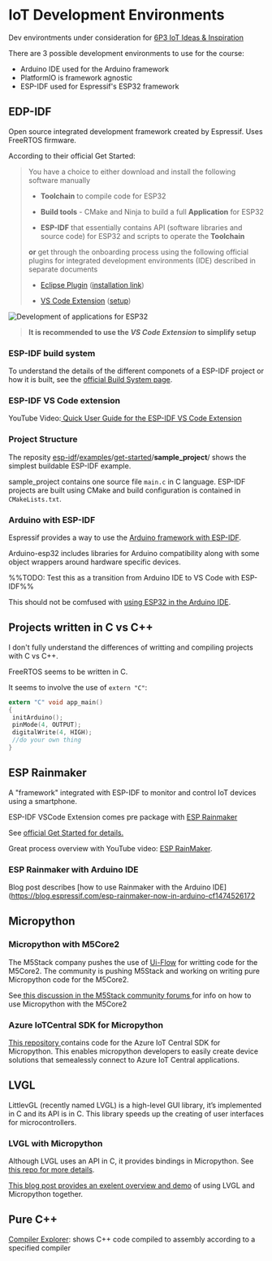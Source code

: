 # IoT Development Environments

Dev environtments under consideration for [6P3 IoT Ideas & Inspiration](6P3%20IoT%20Ideas%20&%20Inspiration.md)

There are 3 possible development environments to use for the course:

- Arduino IDE used for the Arduino framework
- PlatformIO is framework agnostic
- ESP-IDF used for Espressif's ESP32 framework

## EDP-IDF

Open source integrated development framework created by Espressif.
Uses FreeRTOS firmware.

According to their official Get Started:

> You have a choice to either download and install the following software manually
>
> -   **Toolchain** to compile code for ESP32
>     
> -   **Build tools** - CMake and Ninja to build a full **Application** for ESP32
>     
> -   **ESP-IDF** that essentially contains API (software libraries and source code) for ESP32 and scripts to operate the **Toolchain**     
>
> **or** get through the onboarding process using the following official plugins for integrated development environments (IDE) described in separate documents
> 
> -   [Eclipse Plugin](https://github.com/espressif/idf-eclipse-plugin) ([installation link](https://github.com/espressif/idf-eclipse-plugin#installing-idf-plugin-using-update-site-url))
>     
> -   [VS Code Extension](https://github.com/espressif/vscode-esp-idf-extension) ([setup](https://github.com/espressif/vscode-esp-idf-extension/blob/master/docs/tutorial/install.md))
>

![Development of applications for ESP32](https://docs.espressif.com/projects/esp-idf/en/latest/esp32/_images/what-you-need.png)

> **It is recommended to use the *VS Code Extension* to simplify setup**

### ESP-IDF build system

To understand the details of the different componets of a ESP-IDF project or how it is built, see the [official Build System page](https://docs.espressif.com/projects/esp-idf/en/latest/esp32/api-guides/build-system.html).

### ESP-IDF VS Code extension

YouTube Video:[ Quick User Guide for the ESP-IDF VS Code Extension](https://www.youtube.com/watch?v=Lc6ausiKvQM)

### Project Structure

The reposity [esp-idf](https://github.com/espressif/esp-idf/tree/5f38b766a83d18f78167d1d0dd8c8427ea1a36cb)/[examples](https://github.com/espressif/esp-idf/tree/5f38b766a83d18f78167d1d0dd8c8427ea1a36cb/examples)/[get-started](https://github.com/espressif/esp-idf/tree/5f38b766a83d18f78167d1d0dd8c8427ea1a36cb/examples/get-started)/**sample_project**/ shows the simplest buildable ESP-IDF example.

sample_project contains one source file `main.c` in C language. ESP-IDF projects are built using CMake and build configuration is contained in `CMakeLists.txt`.


### Arduino with ESP-IDF

Espressif provides a way to use the [Arduino framework with ESP-IDF](https://docs.espressif.com/projects/arduino-esp32/en/latest/esp-idf_component.html).

Arduino-esp32 includes libraries for Arduino compatibility along with some object wrappers around hardware specific devices.

%%TODO: Test this as a transition from Arduino IDE to VS Code with ESP-IDF%%

This should not be comfused with [using ESP32 in the Arduino IDE](https://docs.espressif.com/projects/arduino-esp32/en/latest/getting_started.html).

## Projects written in C vs C++

I don't fully understand the differences of writting and compiling projects with C vs C++.

FreeRTOS seems to be written in C.

It seems to involve the use of `extern "C"`:

```C
extern "C" void app_main()
{
 initArduino();
 pinMode(4, OUTPUT);
 digitalWrite(4, HIGH);
 //do your own thing
}
```

## ESP Rainmaker

A "framework" integrated with ESP-IDF to monitor and control IoT devices using a smartphone.

ESP-IDF VSCode Extension comes pre package with [ESP Rainmaker](https://rainmaker.espressif.com) 

See [official Get Started for details.](https://rainmaker.espressif.com/docs/get-started.html)

Great process overview with YouTube video: [ESP RainMaker](https://www.youtube.com/watch?v=Heo18HLgh9g). 

### ESP Rainmaker with Arduino IDE

Blog post describes [how to use Rainmaker with the Arduino IDE](https://blog.espressif.com/esp-rainmaker-now-in-arduino-cf1474526172

## Micropython

### Micropython with M5Core2
 
 The M5Stack company pushes the use of [Ui-Flow](https://shop.m5stack.com/pages/uiflow) for writting code for the M5Core2.
 The community is pushing M5Stack and working on writing pure Micropython code for the M5Core2.
 
 See[ this discussion in the M5Stack community forums ](https://community.m5stack.com/topic/2601/pure-micro-python-without-ui-flow-on-my-m5stack-core2)for info on how to use Micropython with the M5Core2

### Azure IoTCentral SDK for Micropython

[This repository ](https://github.com/iot-for-all/iotc-micropython-client)
contains code for the Azure IoT Central SDK for Micropython. This enables micropython developers to easily create device solutions that semealessly connect to Azure IoT Central applications.

## LVGL

LittlevGL (recently named LVGL) is a high-level GUI library, it’s implemented in C and its API is in C. This library speeds up the creating of user interfaces for microcontrollers.

### LVGL with Micropython

Although LVGL uses an API in C, it provides bindings in Micropython.
See [this repo for more details](https://github.com/lvgl/lv_micropython/).

[This blog post provides an exelent overview and demo](https://blog.lvgl.io/2019-02-20/micropython-bindings) of using LVGL and Micropython together.

## Pure C++

[Compiler Explorer](https://godbolt.org/): shows C++ code compiled to assembly according to a specified compiler